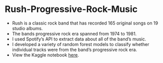 # Rush-Progressive-Rock-Music

* Rush is a classic rock band that has recorded 165 original songs on 19 studio albums.
* The bands progressive rock era spanned from 1974 to 1981.
* I used Spotify’s API to extract data about all of the band’s music.
* I developed a variety of random forest models to classify whether individual tracks were from the band’s progressive rock era.
* View the Kaggle notebook [here](https://www.kaggle.com/jordankeith/rush-progressive-rock-era).
